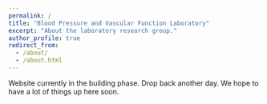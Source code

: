 ```yaml
---
permalink: /
title: "Blood Pressure and Vascular Function Laboratory"
excerpt: "About the laboratory research group."
author_profile: true
redirect_from: 
  - /about/
  - /about.html
---
```


Website currently in the building phase. Drop back another day. We hope to have a lot of things up here soon.
